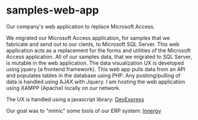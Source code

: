 # samples-web-app
Our company's web application to replace Microsoft Access.

We migrated our Microsoft Access application, for samples that we fabricate and send out to our clents, to Microsoft SQL Server. This web application acts as a replacement for the forms and utilities of the Microsoft Access application. All of our samples data, that we migrated to SQL Server, is mutable in the web application. The data visualization UX is developed using jquery (a frontend framework). This web app pulls data from an API and populates tables in the database using PHP. Any pushing/pulling of data is handled using AJAX with Jquery. I am hosting the web application using XAMPP (Apache) locally on our network.

The UX is handled using a javascript library: [DevExpress](https://js.devexpress.com/Documentation/)

Our goal was to "mimic" some tools of our ERP system: [Innergy](https://www.innergy.com/)
